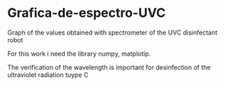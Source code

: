 # Grafica-de-espectro-UVC
Graph of the values obtained with spectrometer  of the UVC disinfectant robot 

For this work i need the library numpy, matplotip.

The verification of the wavelength is important for desinfection of the ultraviolet radiation tuype C 